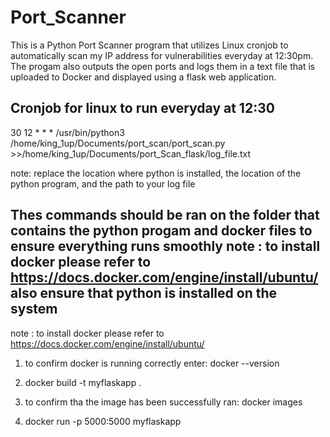 # Port_Scanner
This is a Python Port Scanner program that utilizes Linux cronjob to automatically scan my IP address for vulnerabilities everyday at 12:30pm.
The progam also outputs the open ports and logs them in a text file that is uploaded to Docker and displayed using a flask web application.




Cronjob for linux to run everyday at 12:30
-------------------------------------------
30 12 * * * /usr/bin/python3 /home/king_1up/Documents/port_scan/port_scan.py >>/home/king_1up/Documents/port_Scan_flask/log_file.txt

note: replace the location where python is installed, the location of the python program, and the path to your log file 




Thes commands should be ran on the folder that contains the python progam and docker files to ensure everything runs smoothly
note : to install docker please refer to https://docs.docker.com/engine/install/ubuntu/
also ensure that python is installed on the system
------------------------------------------------------

note : to install docker please refer to https://docs.docker.com/engine/install/ubuntu/

1. to confirm docker is running correctly enter: docker --version

2. docker build -t myflaskapp .

3. to confirm tha the image has been successfully ran:
docker images 

4. docker run -p 5000:5000 myflaskapp




